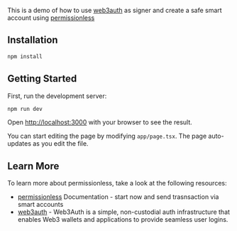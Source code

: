 This is a demo of how to use [web3auth](https://web3auth.io/) as signer and create a safe smart account using [permissionless](https://github.com/pimlicolabs/permissionless.js)

## Installation

```bash
npm install
```

## Getting Started

First, run the development server:

```bash
npm run dev
```

Open [http://localhost:3000](http://localhost:3000) with your browser to see the result.

You can start editing the page by modifying `app/page.tsx`. The page auto-updates as you edit the file.

## Learn More

To learn more about permissionless, take a look at the following resources:

- [permissionless](https://docs.pimlico.io/permissionless) Documentation - start now and send trasnsaction via smart accounts
- [web3auth](https://nextjs.org/learn) - Web3Auth is a simple, non-custodial auth infrastructure that enables Web3 wallets and applications to provide seamless user logins.
